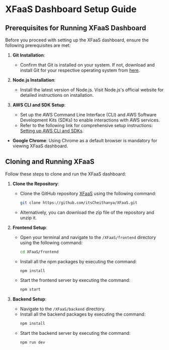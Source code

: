 # XFaaS Dashboard Setup Guide

## Prerequisites for Running XFaaS Dashboard

Before you proceed with setting up the XFaaS dashboard, ensure the following prerequisites are met:

1. **Git Installation**:
   - Confirm that Git is installed on your system. If not, download and install Git for your respective operating system from [here](https://git-scm.com/).

2. **Node.js Installation**:
   - Install the latest version of Node.js. Visit Node.js's official website for detailed instructions on installation.

3. **AWS CLI and SDK Setup**:
   - Set up the AWS Command Line Interface (CLI) and AWS Software Development Kits (SDKs) to enable interactions with AWS services.
   - Refer to the following link for comprehensive setup instructions: [Setting up AWS CLI and SDKs](https://docs.aws.amazon.com/cli/latest/userguide/cli-configure-files.html).

- **Google Chrome**: Using Chrome as a default browser is mandatory for viewing XFaaS dashboard.

## Cloning and Running XFaaS

Follow these steps to clone and run the XFaaS dashboard:

1. **Clone the Repository**:
   - Clone the GitHub repository [XFaaS](https://github.com/itsCheithanya/XFaaS.git) using the following command:
     ```bash
     git clone https://github.com/itsCheithanya/XFaaS.git
     ```
   - Alternatively, you can download the zip file of the repository and unzip it.

2. **Frontend Setup**:
   - Open your terminal and navigate to the `/XFaaS/frontend` directory using the following command:
     ```bash
     cd XFaaS/frontend
     ```
   - Install all the npm packages by executing the command:
     ```bash
     npm install
     ```
   - Start the frontend server by executing the command:
     ```bash
     npm start
     ```

3. **Backend Setup**:
   - Navigate to the `/XFaaS/backend` directory.
   - Install all the backend packages by executing the command:
     ```bash
     npm install
     ```
   - Start the backend server by executing the command:
     ```bash
     npm run dev
     ```
